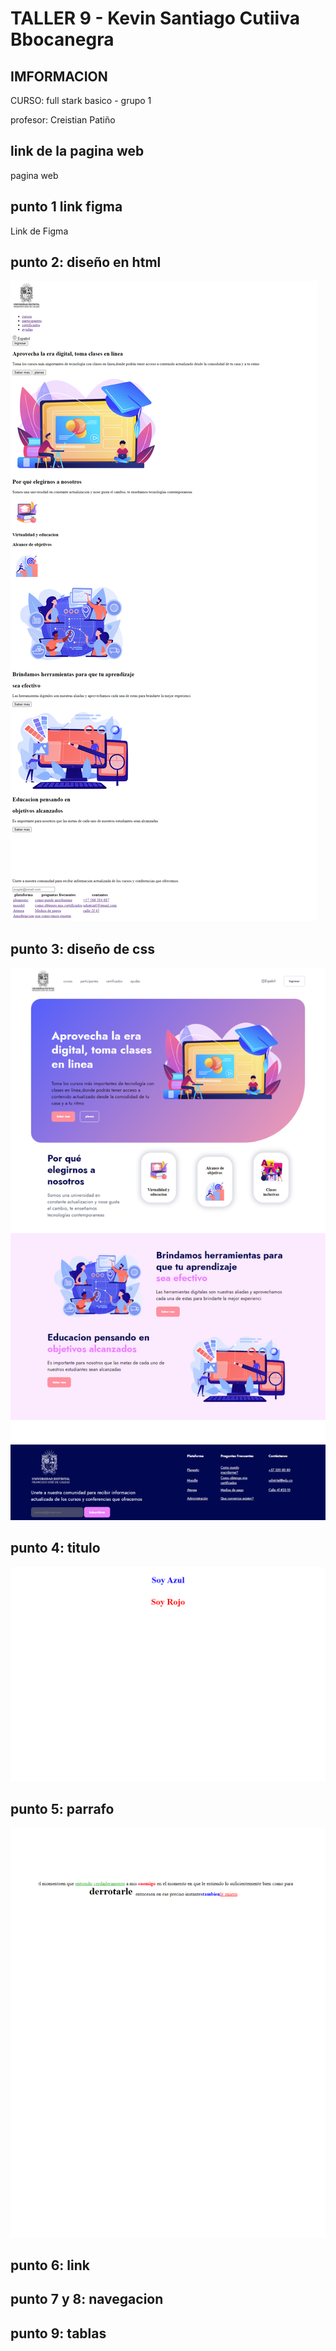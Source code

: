 <h1>TALLER 9 - Kevin Santiago Cutiiva Bbocanegra</h1>

<h2>IMFORMACION</h2>
<P>
    CURSO: full stark basico - grupo 1
</P>
<p>profesor: Creistian Patiño</p>

<h2>link de la pagina web</h2>

<link><a hret="https://kevinsanc123.github.io/taller-9-full_stark/">pagina web</a></link>

<h2>punto 1 link figma</h2>
<link><a hret="https://www.figma.com/file/mxEZ2KQvQQbhvosfIrefBi/kevin-santiago-cuitiva-bocanegra?type=design&node-id=10%3A2&mode=design&t=JOpfgUHqTQMSI6IL-1">Link de Figma</a></link>

<h2>punto 2: diseño en html</h2>

<img src="./public/imagenes/paginaweb.png" ></img>

<h2>punto 3: diseño de css</h2>

<img src="/public/imagenes/punto-3.png.png"></img>

<h2>punto 4: titulo</h2>

<img src="./public/imagenes/punto_4.png.png"></img>

<h2>punto 5: parrafo</h2>

<img src="./public/imagenes/punto-5.png"></img>

<h2>punto 6: link</h2>

<h2>punto 7 y 8: navegacion</h2>

<h2>punto 9: tablas</h2>